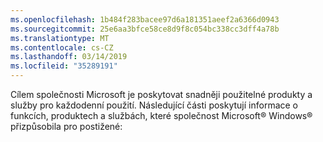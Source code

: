 ```yaml
---
ms.openlocfilehash: 1b484f283bacee97d6a181351aeef2a6366d0943
ms.sourcegitcommit: 25e6aa3bfce58ce8d9f8c054bc338cc3dff4a78b
ms.translationtype: MT
ms.contentlocale: cs-CZ
ms.lasthandoff: 03/14/2019
ms.locfileid: "35289191"
---
```

Cílem společnosti Microsoft je poskytovat snadněji použitelné produkty a služby pro každodenní použití. Následující části poskytují informace o funkcích, produktech a službách, které společnost Microsoft® Windows® přizpůsobila pro postižené: